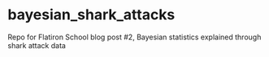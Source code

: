 # bayesian_shark_attacks
Repo for Flatiron School blog post #2, Bayesian statistics explained through shark attack data
